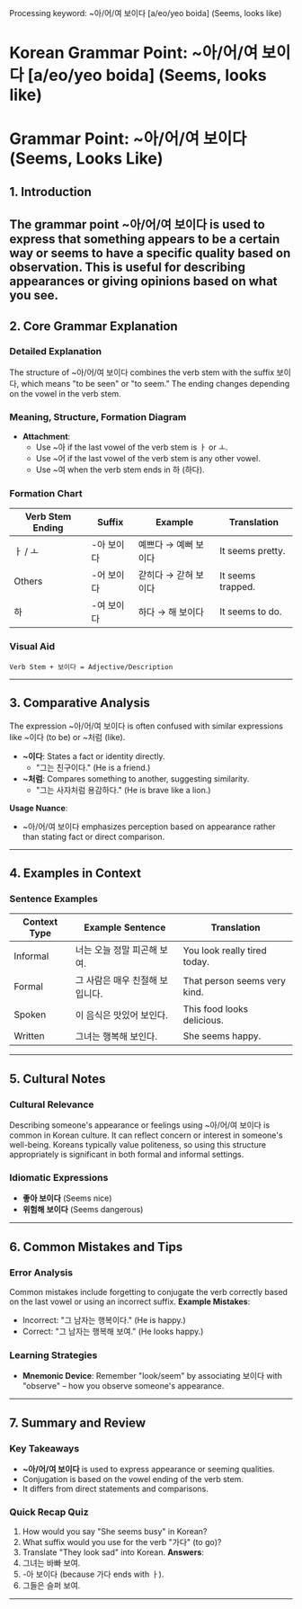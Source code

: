 Processing keyword: ~아/어/여 보이다 [a/eo/yeo boida] (Seems, looks like)
# Korean Grammar Point: ~아/어/여 보이다 [a/eo/yeo boida] (Seems, looks like)
# Grammar Point: ~아/어/여 보이다 (Seems, Looks Like)
## 1. Introduction
The grammar point ~아/어/여 보이다 is used to express that something appears to be a certain way or seems to have a specific quality based on observation. This is useful for describing appearances or giving opinions based on what you see.
---
## 2. Core Grammar Explanation
### Detailed Explanation
The structure of ~아/어/여 보이다 combines the verb stem with the suffix 보이다, which means "to be seen" or "to seem." The ending changes depending on the vowel in the verb stem.
### Meaning, Structure, Formation Diagram
- **Attachment**: 
  - Use ~아 if the last vowel of the verb stem is ㅏ or ㅗ.
  - Use ~어 if the last vowel of the verb stem is any other vowel.
  - Use ~여 when the verb stem ends in 하 (하다).
### Formation Chart
| Verb Stem Ending | Suffix          | Example                   | Translation               |
|------------------|------------------|---------------------------|---------------------------|
| ㅏ / ㅗ          | -아 보이다       | 예쁘다 → 예뻐 보이다      | It seems pretty.          |
| Others           | -어 보이다       | 갇히다 → 갇혀 보이다      | It seems trapped.         |
| 하                | -여 보이다       | 하다 → 해 보이다          | It seems to do.           |
### Visual Aid
```
Verb Stem + 보이다 = Adjective/Description
```
---
## 3. Comparative Analysis
The expression ~아/어/여 보이다 is often confused with similar expressions like ~이다 (to be) or ~처럼 (like). 
- **~이다**: States a fact or identity directly.
  - "그는 친구이다." (He is a friend.)
- **~처럼**: Compares something to another, suggesting similarity.
  - "그는 사자처럼 용감하다." (He is brave like a lion.)
  
**Usage Nuance**:
- ~아/어/여 보이다 emphasizes perception based on appearance rather than stating fact or direct comparison.
---
## 4. Examples in Context 
### Sentence Examples
| Context Type | Example Sentence                       | Translation                   |
|--------------|---------------------------------------|-------------------------------|
| Informal     | 너는 오늘 정말 피곤해 보여.           | You look really tired today.  |
| Formal       | 그 사람은 매우 친절해 보입니다.       | That person seems very kind.  |
| Spoken       | 이 음식은 맛있어 보인다.            | This food looks delicious.    |
| Written      | 그녀는 행복해 보인다.                 | She seems happy.              |
---
## 5. Cultural Notes
### Cultural Relevance
Describing someone's appearance or feelings using ~아/어/여 보이다 is common in Korean culture. It can reflect concern or interest in someone's well-being. Koreans typically value politeness, so using this structure appropriately is significant in both formal and informal settings.
### Idiomatic Expressions
- **좋아 보이다** (Seems nice)
- **위험해 보이다** (Seems dangerous)
---
## 6. Common Mistakes and Tips
### Error Analysis
Common mistakes include forgetting to conjugate the verb correctly based on the last vowel or using an incorrect suffix. 
**Example Mistakes**:
- Incorrect: "그 남자는 행복이다." (He is happy.)
- Correct: "그 남자는 행복해 보여." (He looks happy.)
### Learning Strategies
- **Mnemonic Device**: Remember "look/seem" by associating 보이다 with "observe" – how you observe someone's appearance.
---
## 7. Summary and Review
### Key Takeaways
- **~아/어/여 보이다** is used to express appearance or seeming qualities.
- Conjugation is based on the vowel ending of the verb stem.
- It differs from direct statements and comparisons.
### Quick Recap Quiz
1. How would you say "She seems busy" in Korean?
2. What suffix would you use for the verb "가다" (to go)?
3. Translate "They look sad" into Korean.
**Answers**:
1. 그녀는 바빠 보여.
2. -아 보이다 (because 가다 ends with ㅏ).
3. 그들은 슬퍼 보여.
---
